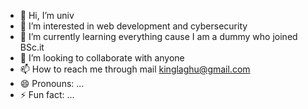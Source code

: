 - 👋 Hi, I’m univ
- 👀 I’m interested in web development and cybersecurity 
- 🌱 I’m currently learning everything cause I am a dummy who joined BSc.it
- 💞️ I’m looking to collaborate with anyone
- 📫 How to reach me through mail kinglaghu@gmail.com
- 😄 Pronouns: ...
- ⚡ Fun fact: ...

<!---
/univ is a ✨ special ✨ repository because its `README.md` (this file) appears on your GitHub profile.
You can click the Preview link to take a look at your changes.
--->
